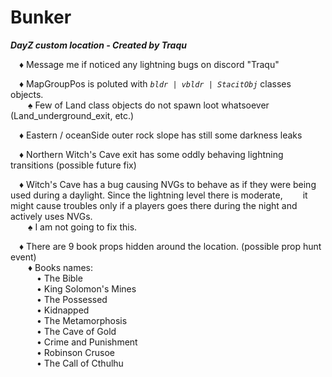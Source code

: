 # Bunker
***DayZ custom location - Created by Traqu***

&emsp;♦ Message me if noticed any lightning bugs on discord "Traqu"  
  
&emsp;♦ MapGroupPos is poluted with _`bldr | vbldr | StacitObj`_ classes objects.  
&emsp;&emsp;♠ Few of Land class objects do not spawn loot whatsoever (Land_underground_exit, etc.)  
  
&emsp;♦ Eastern / oceanSide outer rock slope has still some darkness leaks  

&emsp;♦ Northern Witch's Cave exit has some oddly behaving lightning transitions (possible future fix)  

&emsp;♦ Witch's Cave has a bug causing NVGs to behave as if they were being used during a daylight. Since the lightning level there is moderate, &emsp;&emsp;it might cause troubles only if a players goes there during the night and actively uses NVGs.   
&emsp;&emsp;♠ I am not going to fix this.  

&emsp;♦ There are 9 book props hidden around the location. (possible prop hunt event)  
&emsp;&emsp;♦ Books names:  
&emsp;&emsp;&emsp;• The Bible  
&emsp;&emsp;&emsp;• King Solomon's Mines  
&emsp;&emsp;&emsp;• The Possessed  
&emsp;&emsp;&emsp;• Kidnapped  
&emsp;&emsp;&emsp;• The Metamorphosis  
&emsp;&emsp;&emsp;• The Cave of Gold  
&emsp;&emsp;&emsp;• Crime and Punishment  
&emsp;&emsp;&emsp;• Robinson Crusoe  
&emsp;&emsp;&emsp;• The Call of Cthulhu
